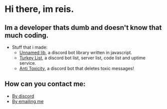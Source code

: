 # Hi there, im reis.
## Im a developer thats dumb and doesn't know that much coding.
- Stuff that i made:
  - [Unnamed lib](https://github.com/reisxd/unnamed-lib), a discord bot library written in javascript.
  - [Turkey List](https://turkeylist.gq), a discord bot list, server list, code list and uptime service.
  - [Anti Toxicity](https://discord.com/oauth2/authorize?client_id=837241638581305384&permissions=74752&scope=bot), a discord bot that deletes toxic messages!
## How can you contact me:
  - [By discord](https://discord.com/users/694963006970527826)
  - [By emailing me](mailto:reis@turkeylist.gq)
